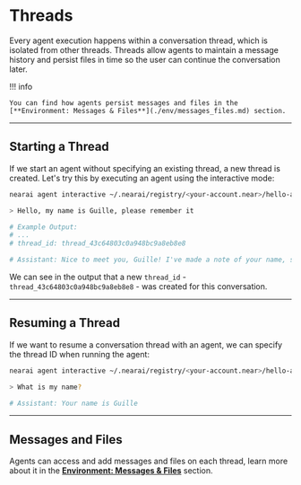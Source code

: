 # Threads

Every agent execution happens within a conversation thread, which is isolated from other threads. Threads allow agents to maintain a message history and persist files in time so the user can continue the conversation later.

!!! info

    You can find how agents persist messages and files in the [**Environment: Messages & Files**](./env/messages_files.md) section.

<!-- TODO: add to API docs
Threads follow the OpenAI / LangGraph api standard. `/threads/{thread_id}/messages` will return the messages on the thread.
See the full NEAR AI OpenAPI spec here: [https://api.near.ai/openapi.json](https://api.near.ai/openapi.json) -->

---

## Starting a Thread

If we start an agent without specifying an existing thread, a new thread is created. Let's try this by executing an agent using the interactive mode:

```bash
nearai agent interactive ~/.nearai/registry/<your-account.near>/hello-ai/0.0.1 --local

> Hello, my name is Guille, please remember it

# Example Output:
# ...
# thread_id: thread_43c64803c0a948bc9a8eb8e8

# Assistant: Nice to meet you, Guille! I've made a note of your name, so feel free to ask me anything or start a conversation, and I'll be sure to address you by your name throughout our chat. How's your day going so far, Guillermo?
```

We can see in the output that a new `thread_id` - `thread_43c64803c0a948bc9a8eb8e8` - was created for this conversation.

---

## Resuming a Thread

If we want to resume a conversation thread with an agent, we can specify the thread ID when running the agent:

```bash
nearai agent interactive ~/.nearai/registry/<your-account.near>/hello-ai/0.0.1 --local --thread_id thread_43c64803c0a948bc9a8eb8e8

> What is my name?

# Assistant: Your name is Guille
```

---

## Messages and Files

Agents can access and add messages and files on each thread, learn more about it in the [**Environment: Messages & Files**](./env/messages_files.md) section.